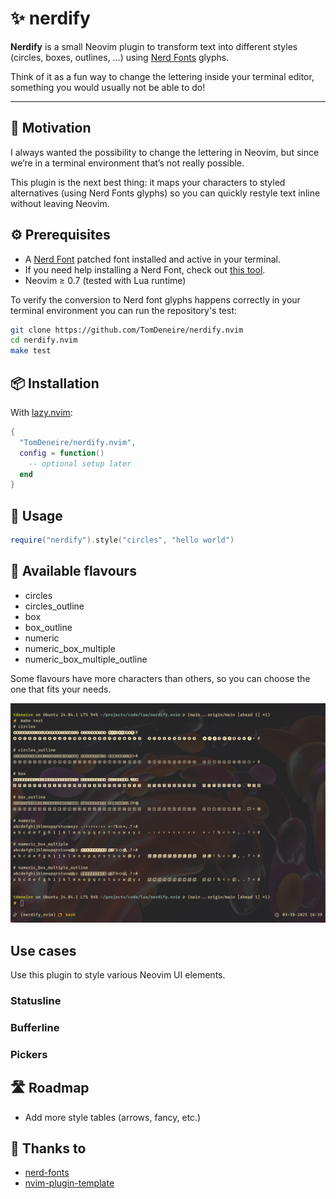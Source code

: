 # ✨ nerdify

**Nerdify** is a small Neovim plugin to transform text into different styles (circles, boxes, outlines, …) using [Nerd Fonts](https://github.com/ryanoasis/nerd-fonts) glyphs.

Think of it as a fun way to change the lettering inside your terminal editor, something you would usually not be able to do!

---

## 🎯 Motivation

I always wanted the possibility to change the lettering in Neovim, but since we’re in a terminal environment that’s not really possible.  

This plugin is the next best thing: it maps your characters to styled alternatives (using Nerd Fonts glyphs) so you can quickly restyle text inline without leaving Neovim.


## ⚙️ Prerequisites

- A [Nerd Font](https://github.com/ryanoasis/nerd-fonts) patched font installed and active in your terminal.
- If you need help installing a Nerd Font, check out [this tool](https://github.com/officialrajdeepsingh/nerd-fonts-installer).
- Neovim ≥ 0.7 (tested with Lua runtime)  

To verify the conversion to Nerd font glyphs happens correctly in your terminal environment you can run the repository's test:

``` bash
git clone https://github.com/TomDeneire/nerdify.nvim
cd nerdify.nvim
make test
```

## 📦 Installation

With [lazy.nvim](https://github.com/folke/lazy.nvim):

```lua
{
  "TomDeneire/nerdify.nvim",
  config = function()
    -- optional setup later
  end
}
```

## 🚀 Usage

```lua
require("nerdify").style("circles", "hello world")
```

## 🎨 Available flavours

- circles
- circles_outline
- box
- box_outline
- numeric
- numeric_box_multiple
- numeric_box_multiple_outline

Some flavours have more characters than others, so you can choose the one that fits your needs.

![flavours.png](https://github.com/TomDeneire/nerdify.nvim/blob/main/flavours.png)

## Use cases

Use this plugin to style various Neovim UI elements.

### Statusline

### Bufferline

### Pickers

## 🛣️ Roadmap

-  Add more style tables (arrows, fancy, etc.)

## 🙏 Thanks to

- [nerd-fonts](https://github.com/ryanoasis/nerd-fonts)
- [nvim-plugin-template](https://github.com/ellisonleao/nvim-plugin-template)


